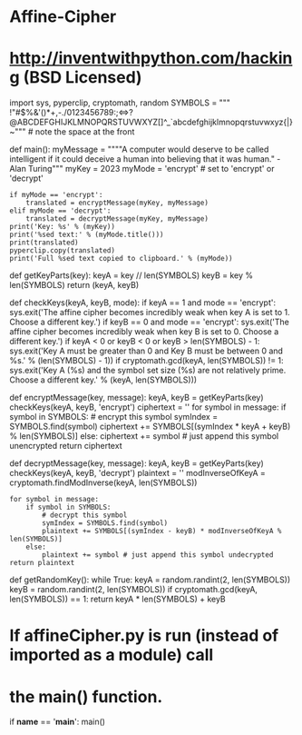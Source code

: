 # Affine-Cipher
# http://inventwithpython.com/hacking (BSD Licensed)

import sys, pyperclip, cryptomath, random
SYMBOLS = """ !"#$%&'()*+,-./0123456789:;<=>?@ABCDEFGHIJKLMNOPQRSTUVWXYZ[\]^_`abcdefghijklmnopqrstuvwxyz{|}~""" # note the space at the front


def main():
    myMessage = """"A computer would deserve to be called intelligent if it could deceive a human into believing that it was human." -Alan Turing"""
    myKey = 2023
    myMode = 'encrypt' # set to 'encrypt' or 'decrypt'

    if myMode == 'encrypt':
        translated = encryptMessage(myKey, myMessage)
    elif myMode == 'decrypt':
        translated = decryptMessage(myKey, myMessage)
    print('Key: %s' % (myKey))
    print('%sed text:' % (myMode.title()))
    print(translated)
    pyperclip.copy(translated)
    print('Full %sed text copied to clipboard.' % (myMode))


def getKeyParts(key):
    keyA = key // len(SYMBOLS)
    keyB = key % len(SYMBOLS)
    return (keyA, keyB)


def checkKeys(keyA, keyB, mode):
    if keyA == 1 and mode == 'encrypt':
        sys.exit('The affine cipher becomes incredibly weak when key A is set to 1. Choose a different key.')
    if keyB == 0 and mode == 'encrypt':
        sys.exit('The affine cipher becomes incredibly weak when key B is set to 0. Choose a different key.')
    if keyA < 0 or keyB < 0 or keyB > len(SYMBOLS) - 1:
        sys.exit('Key A must be greater than 0 and Key B must be between 0 and %s.' % (len(SYMBOLS) - 1))
    if cryptomath.gcd(keyA, len(SYMBOLS)) != 1:
        sys.exit('Key A (%s) and the symbol set size (%s) are not relatively prime. Choose a different key.' % (keyA, len(SYMBOLS)))


def encryptMessage(key, message):
    keyA, keyB = getKeyParts(key)
    checkKeys(keyA, keyB, 'encrypt')
    ciphertext = ''
    for symbol in message:
        if symbol in SYMBOLS:
            # encrypt this symbol
            symIndex = SYMBOLS.find(symbol)
            ciphertext += SYMBOLS[(symIndex * keyA + keyB) % len(SYMBOLS)]
        else:
            ciphertext += symbol # just append this symbol unencrypted
    return ciphertext


def decryptMessage(key, message):
    keyA, keyB = getKeyParts(key)
    checkKeys(keyA, keyB, 'decrypt')
    plaintext = ''
    modInverseOfKeyA = cryptomath.findModInverse(keyA, len(SYMBOLS))

    for symbol in message:
        if symbol in SYMBOLS:
            # decrypt this symbol
            symIndex = SYMBOLS.find(symbol)
            plaintext += SYMBOLS[(symIndex - keyB) * modInverseOfKeyA % len(SYMBOLS)]
        else:
            plaintext += symbol # just append this symbol undecrypted
    return plaintext


def getRandomKey():
    while True:
        keyA = random.randint(2, len(SYMBOLS))
        keyB = random.randint(2, len(SYMBOLS))
        if cryptomath.gcd(keyA, len(SYMBOLS)) == 1:
            return keyA * len(SYMBOLS) + keyB


# If affineCipher.py is run (instead of imported as a module) call
# the main() function.
if __name__ == '__main__':
    main()
